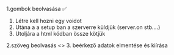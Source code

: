 

  1.gombok beolvasása ✅ <br>
  <ol>
    <li>Létre kell hozni egy voidot</li>
    <li>Utána a a setup ban a szerverre küldjük  (server.on stb....)</li>
    <li>Utoljára a html kódban össze kötjük</li>
  </ol>
   
  2.szöveg beolvasás <>
  3. beérkező adatok elmentése és kiírása
  
